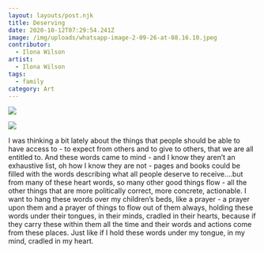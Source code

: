 ```yaml
---
layout: layouts/post.njk
title: Deserving
date: 2020-10-12T07:29:54.241Z
image: /img/uploads/whatsapp-image-2-09-26-at-08.16.10.jpeg
contributor:
  - Ilona Wilson
artist:
  - Ilona Wilson
tags:
  - family
category: Art
---
```

![](/img/uploads/whatsapp-image-2020-09-26-at-08.16.10.jpeg)

![](/img/uploads/2020-09-26-at-08.16.10.jpeg)

I was thinking a bit lately about the things that people should be able to have access to - to expect from others and to give to others, that we are all entitled to. And these words came to mind - and I know they aren’t an exhaustive list, oh how I know they are not - pages and books could be filled with the words describing what all people deserve to receive….but from many of these heart words, so many other good things flow - all the other things that are more politically correct, more concrete, actionable.
I want to hang these words over my children’s beds, like a prayer - a prayer upon them and a prayer of things to flow out of them always, holding these words under their tongues, in their minds, cradled in their hearts, because if they carry these within them all the time and their words and actions come from these places. Just like if I hold these words under my tongue, in my mind, cradled in my heart.